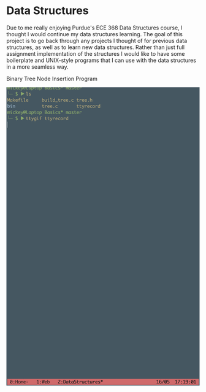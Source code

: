 <h1>Data Structures</h1>

<p>
    Due to me really enjoying Purdue's ECE 368 Data Structures course,
    I thought I would continue my data structures learning. The goal of
    this project is to go back through any projects I thought of for
    previous data structures, as well as to learn new data structures.
    Rather than just full assignment implementation of the structures
    I would like to have some boilerplate and UNIX-style programs that
    I can use with the data structures in a more seamless way.
</p>

<p> Binary Tree Node Insertion Program </p>
<img src="images/insert_program.gif">
